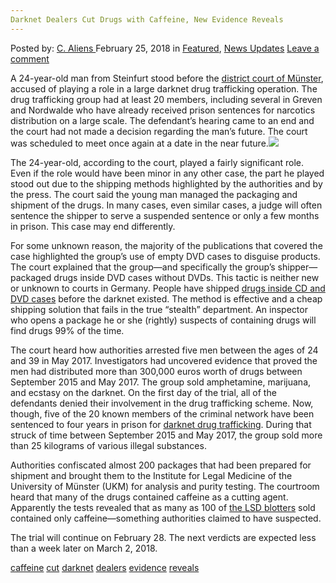 ```yaml
---
Darknet Dealers Cut Drugs with Caffeine, New Evidence Reveals
---
```

<article class="post-listing post-24866 post type-post status-publish format-standard has-post-thumbnail hentry 
 tag-caffeine tag-cut tag-darknet tag-dealers tag-evidence tag-reveals">
<div class="post-inner">
<span>Posted by: <a href="https://www.deepdotweb.com/author/caliens/" title="">C. Aliens </a></span>
<span>February 25, 2018</span>
<span>in <a href="https://www.deepdotweb.com/category/deepdot-news/" rel="category tag">Featured</a>, <a href="https://www.deepdotweb.com/category/news-updates/" rel="category tag">News Updates</a></span>
<span><a href="https://www.deepdotweb.com/2018/02/25/darknet-dealers-cut-drugs-caffeine-new-evidence-reveals/#respond">Leave a comment</a></span>


<p>A 24-year-old man from Steinfurt stood before the <a href="http://m.wn.de/Muensterland/Kreis-Steinfurt/Greven/3164800-Prozess-am-Landgericht-Drogensendungen-als-DVD-getarnt">district court of Münster</a>, accused of playing a role in a large darknet drug trafficking operation. The drug trafficking group had at least 20 members, including several in Greven and Nordwalde who have already received prison sentences for narcotics distribution on a large scale. The defendant&#8217;s hearing came to an end and the court had not made a decision regarding the man&#8217;s future. The court was scheduled to meet once again at a date in the near future.<img class="wp-image-24875 aligncenter" src="/imgs/2018/02/word-image-33.jpeg" srcset="/imgs/2018/02/word-image-33.jpeg 660w, /imgs/2018/02/word-image-33-300x150.jpeg 300w" sizes="(max-width: 660px) 100vw, 660px" /></p>
<p>The 24-year-old, according to the court, played a fairly significant role. Even if the role would have been minor in any other case, the part he played stood out due to the shipping methods highlighted by the authorities and by the press. The court said the young man managed the packaging and shipment of the drugs. In many cases, even similar cases, a judge will often sentence the shipper to serve a suspended sentence or only a few months in prison. This case may end differently.</p>
<p>For some unknown reason, the majority of the publications that covered the case highlighted the group&#8217;s use of empty DVD cases to disguise products. The court explained that the group—and specifically the group&#8217;s shipper—packaged drugs inside DVD cases without DVDs. This tactic is neither new or unknown to courts in Germany. People have shipped <a href="https://www.deepdotweb.com/2017/09/06/german-police-address-former-politician-years-darknet-distribution/">drugs inside CD and DVD cases</a> before the darknet existed. The method is effective and a cheap shipping solution that fails in the true “stealth” department. An inspector who opens a package he or she (rightly) suspects of containing drugs will find drugs 99% of the time.</p>
<p>The court heard how authorities arrested five men between the ages of 24 and 39 in May 2017. Investigators had uncovered evidence that proved the men had distributed more than 300,000 euros worth of drugs between September 2015 and May 2017. The group sold amphetamine, marijuana, and ecstasy on the darknet. On the first day of the trial, all of the defendants denied their involvement in the drug trafficking scheme. Now, though, five of the 20 known members of the criminal network have been sentenced to four years in prison for <a href="https://www.deepdotweb.com/2013/10/28/updated-llist-of-hidden-marketplaces-tor-i2p/">darknet drug trafficking</a>. During that struck of time between September 2015 and May 2017, the group sold more than 25 kilograms of various illegal substances.</p>
<p>Authorities confiscated almost 200 packages that had been prepared for shipment and brought them to the Institute for Legal Medicine of the University of Münster (UKM) for analysis and purity testing. The courtroom heard that many of the drugs contained caffeine as a cutting agent. Apparently the tests revealed that as many as 100 of <a href="https://www.deepdotweb.com/tag/lsd/">the LSD blotters</a> sold contained only caffeine—something authorities claimed to have suspected.</p>
<p>The trial will continue on February 28. The next verdicts are expected less than a week later on March 2, 2018.</p>
</div>
<a href="https://www.deepdotweb.com/tag/caffeine/" rel="tag">caffeine</a> <a href="https://www.deepdotweb.com/tag/cut/" rel="tag">cut</a> <a href="https://www.deepdotweb.com/tag/darknet/" rel="tag">darknet</a> <a href="https://www.deepdotweb.com/tag/dealers/" rel="tag">dealers</a>  <a href="https://www.deepdotweb.com/tag/evidence/" rel="tag">evidence</a> <a href="https://www.deepdotweb.com/tag/reveals/" rel="tag">reveals</a></span> <span style="display:none" class="updated">2018-02-25<a href="https://www.deepdotweb.com/author/caliens/" title="Posts by C. Aliens" rel="author">C. Aliens</a></strong></div>

